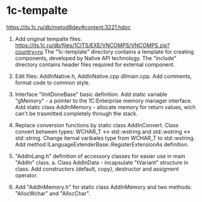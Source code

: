 # 1c-tempalte

https://its.1c.ru/db/metod8dev#content:3221:hdoc

1. Add original tempalte files: https://its.1c.ru/db/files/1CITS/EXE/VNCOMPS/VNCOMPS.zip?country=ru
The "1c-template" directory contains a template for creating components, developed by Native API technology. The "include" directory contains header files required for external component.

2. Edit files: AddInNative.h, AddInNative.cpp dllmain.cpp. Add comments, format code to common style.

3. Interface "IInitDoneBase" basic definition. Add static variable "gMemory" - a pointer to the 1C:Enterprise memory manager interface. Add static class AddInMemory - allocate memory for return values, wich can't be trasmitted completely through the stack.

4. Replace conversion functions by static class AddInConvert. Class convert between types: WCHAR_T <-> std::wstring and std::wstring <-> std::string. Change iternal varibales type from WCHAR_T to std::wstring. Add method ILanguageExtenderBase::RegisterExtensionAs definition.

5. "AddInLang.h" definition of accessory classes for easier use in main "AddIn" class.
	a. Class AddInData - incapsulate "tVariant" structure in class. Add constructors (default, copy), destructor and assigment operator.

6. Add "AddInMemory.h" for static class AddInMemory and two methods: "AllocWchar" and "AllocChar".
